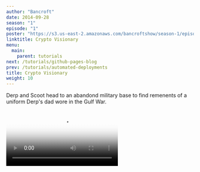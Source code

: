 ```yaml
---
author: "Bancroft"
date: 2014-09-28
season: "1"
episode: "1"
poster: "https://s3.us-east-2.amazonaws.com/bancroftshow/season-1/episode-1/poster.jpg"
linktitle: Crypto Visionary
menu:
  main:
    parent: tutorials
next: /tutorials/github-pages-blog
prev: /tutorials/automated-deployments
title: Crypto Visionary
weight: 10
---
```


Derp and Scoot head to an abandond military base to find remenents of a uniform Derp's dad wore in the Gulf War. 


<video src="https://s3.us-east-2.amazonaws.com/bancroftshow/season-1/episode-1/crypto-visionary.mp4" controls poster="https://s3.us-east-2.amazonaws.com/bancroftshow/season-1/episode-1/poster.jpg">
<a href="https://s3.us-east-2.amazonaws.com/bancroftshow/season-1/episode-1/crypto-visionary.mp4">Download Episode</a>
</video>
